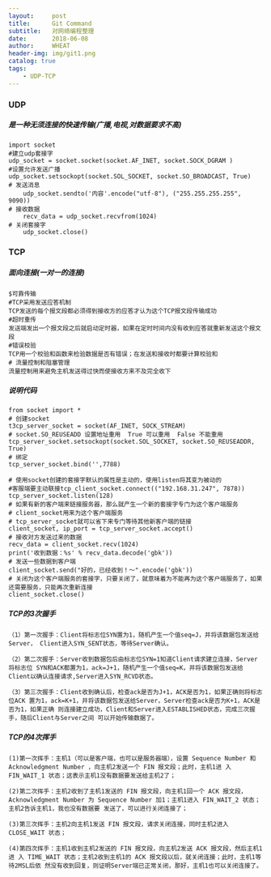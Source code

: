 ```yaml
---
layout:     post
title:      Git Command
subtitle:   对网络编程整理
date:       2018-06-08
author:     WHEAT
header-img: img/git1.png
catalog: true
tags:
    - UDP-TCP
---
```

### UDP
##### 是一种无须连接的快速传输(广播,电视,对数据要求不高)
	import socket
	#建立udp套接字
	udp_socket = socket.socket(socket.AF_INET, socket.SOCK_DGRAM )
	#设置允许发送广播
	udp_socket.setsockopt(socket.SOL_SOCKET, socket.SO_BROADCAST, True)
	# 发送消息
    	udp_socket.sendto('内容'.encode("utf-8"), ("255.255.255.255", 9090))
	# 接收数据
    	recv_data = udp_socket.recvfrom(1024)
	# 关闭套接字
    	udp_socket.close()


### TCP
##### 面向连接(一对一的连接)
	$可靠传输
	#TCP采用发送应答机制
	TCP发送的每个报文段都必须得到接收方的应答才认为这个TCP报文段传输成功
	#超时重传
	发送端发出一个报文段之后就启动定时器，如果在定时时间内没有收到应答就重新发送这个报文段
	#错误校验
	TCP用一个校验和函数来检验数据是否有错误；在发送和接收时都要计算校验和
	# 流量控制和阻塞管理
	流量控制用来避免主机发送得过快而使接收方来不及完全收下
	
##### 说明代码 	
	from socket import *
	# 创建socket
	t3cp_server_socket = socket(AF_INET, SOCK_STREAM)
	# socket.SO_REUSEADD 设置地址重用  True 可以重用  False 不能重用
	tcp_server_socket.setsockopt(socket.SOL_SOCKET, socket.SO_REUSEADDR, True)
	# 绑定
	tcp_server_socket.bind('',7788)

	# 使用socket创建的套接字默认的属性是主动的，使用listen将其变为被动的
	#客服端要主动联接tcp_client_socket.connect(("192.168.31.247", 7878))
	tcp_server_socket.listen(128)
	# 如果有新的客户端来链接服务器，那么就产生一个新的套接字专门为这个客户端服务
	# client_socket用来为这个客户端服务
	# tcp_server_socket就可以省下来专门等待其他新客户端的链接
	client_socket, ip_port = tcp_server_socket.accept()
	# 接收对方发送过来的数据
	recv_data = client_socket.recv(1024)
	print('收到数据：%s' % recv_data.decode('gbk'))
	# 发送一些数据到客户端
	client_socket.send("好的，已经收到！～".encode('gbk'))
	# 关闭为这个客户端服务的套接字，只要关闭了，就意味着为不能再为这个客户端服务了，如果还需要服务，只能再次重新连接
	client_socket.close()

##### TCP的3次握手
	（1）第⼀次握⼿：Client将标志位SYN置为1，随机产⽣⼀个值seq=J，并将该数据包发送给Server， Client进⼊SYN_SENT状态，等待Server确认。

	（2）第⼆次握⼿：Server收到数据包后由标志位SYN=1知道Client请求建⽴连接，Server将标志位 SYN和ACK都置为1，ack=J+1，随机产⽣⼀个值seq=K，并将该数据包发送给Client以确认连接请求,Server进⼊SYN_RCVD状态。

	（3）第三次握⼿：Client收到确认后，检查ack是否为J+1，ACK是否为1，如果正确则将标志位ACK 置为1，ack=K+1，并将该数据包发送给Server，Server检查ack是否为K+1，ACK是否为1，如果正确 则连接建⽴成功，Client和Server进⼊ESTABLISHED状态，完成三次握⼿，随后Client与Server之间 可以开始传输数据了。

##### TCP的4次挥手
	(1)第⼀次挥⼿：主机1（可以是客户端，也可以是服务器端），设置 Sequence Number 和 Acknowledgment Number ，向主机2发送⼀个 FIN 报⽂段；此时，主机1进 ⼊ FIN_WAIT_1 状态；这表示主机1没有数据要发送给主机2了；

	(2)第⼆次挥⼿：主机2收到了主机1发送的 FIN 报⽂段，向主机1回⼀个 ACK 报⽂段， Acknowledgment Number 为 Sequence Number 加1；主机1进⼊ FIN_WAIT_2 状态；主机2告诉主机1，我也没有数据要 发送了，可以进⾏关闭连接了；

	(3)第三次挥⼿：主机2向主机1发送 FIN 报⽂段，请求关闭连接，同时主机2进⼊ CLOSE_WAIT 状态；

	(4)第四次挥⼿：主机1收到主机2发送的 FIN 报⽂段，向主机2发送 ACK 报⽂段，然后主机1进 ⼊ TIME_WAIT 状态；主机2收到主机1的 ACK 报⽂段以后，就关闭连接；此时，主机1等待2MSL后依 然没有收到回复，则证明Server端已正常关闭，那好，主机1也可以关闭连接了。
	





